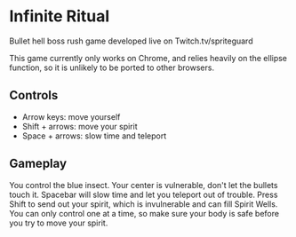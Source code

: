 # Infinite Ritual
Bullet hell boss rush game developed live on Twitch.tv/spriteguard

This game currently only works on Chrome, and relies heavily on the ellipse
function, so it is unlikely to be ported to other browsers.

## Controls

* Arrow keys: move yourself
* Shift + arrows: move your spirit
* Space + arrows: slow time and teleport

## Gameplay

You control the blue insect. Your center is vulnerable, don't let the bullets
touch it. Spacebar will slow time and let you teleport out of trouble. Press
Shift to send out your spirit, which is invulnerable and can fill Spirit Wells.
You can only control one at a time, so make sure your body is safe before you
try to move your spirit.